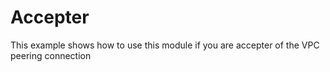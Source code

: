 # Accepter

This example shows how to use this module if you are accepter of the VPC peering connection
